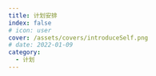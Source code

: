 ```yaml
---
title: 计划安排
index: false
# icon: user
cover: /assets/covers/introduceSelf.png
# date: 2022-01-09
category:
  - 计划
---
```


<Catalog />